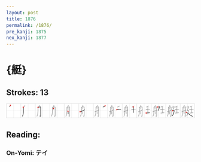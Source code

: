 ```yaml
---
layout: post
title: 1876
permalink: /1876/
pre_kanji: 1875
nex_kanji: 1877
---
```


# {艇}

## Strokes: 13

<div class="stroke"><img src="../images/E88987.png" /></div>

## Reading:

### On-Yomi: テイ
